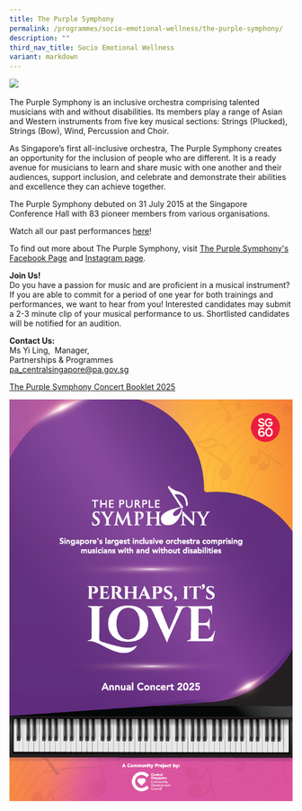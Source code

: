 ```yaml
---
title: The Purple Symphony
permalink: /programmes/socio-emotional-wellness/the-purple-symphony/
description: ""
third_nav_title: Socio Emotional Wellness
variant: markdown
---
```

![](/images/2024_0714___0138.jpg)

The Purple Symphony is an inclusive orchestra comprising talented musicians with and without disabilities. Its members play a range of Asian and Western instruments from five key musical sections: Strings (Plucked), Strings (Bow), Wind, Percussion and Choir.

As Singapore’s first all-inclusive orchestra, The Purple Symphony creates an opportunity for the inclusion of people who are different. It is a ready avenue for musicians to learn and share music with one another and their audiences, support inclusion, and celebrate and demonstrate their abilities and excellence they can achieve together.

The Purple Symphony debuted on 31 July 2015 at the Singapore Conference Hall with 83 pioneer members from various organisations.

Watch all our past performances [here](https://www.youtube.com/playlist?list=PL6KwE0E90VnaQZ_9vCuSrZ6U6bwu0Z5rg)!

To find out more about The Purple Symphony, visit&nbsp;[The Purple Symphony's Facebook Page](https://www.facebook.com/thepurplesymphony/)&nbsp;and&nbsp;[Instagram page](https://www.instagram.com/thepurplesymphony/).


**Join Us!**&nbsp;  
Do you have a passion for music and are proficient in a musical instrument? If you are able to commit for a period of one year for both trainings and performances, we want to hear from you! Interested candidates may submit a 2-3 minute clip of your musical performance to us. Shortlisted candidates will be notified for an audition.

**Contact Us:**  
Ms Yi Ling,&nbsp;
Manager,&nbsp;  
Partnerships &amp; Programmes  
[pa\_centralsingapore@pa.gov.sg](mailto:pa_centralsingapore@pa.gov.sg)


[The Purple Symphony Concert Booklet 2025](https://heyzine.com/flip-book/43cb3bd09d.html)

![](/images/TPS_Concert_Booklet_2025___Cover.jpg)